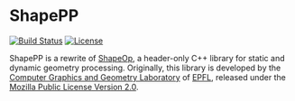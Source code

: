 # ShapePP
[![Build Status](https://travis-ci.org/NewProggie/ShapePP.svg?branch=master)](https://travis-ci.org/NewProggie/ShapePP)
[![License](https://img.shields.io/badge/license-MIT-blue.svg)](http://opensource.org/licenses/MIT)

ShapePP is a rewrite of [ShapeOp](http://shapeop.org/), a header-only C++ library for static and dynamic geometry processing. Originally, this library is developed by the [Computer Graphics and Geometry Laboratory](http://lgg.epfl.ch/) of [EPFL](http://www.epfl.ch/), released under the [Mozilla Public License Version 2.0](https://www.mozilla.org/MPL/2.0/).
